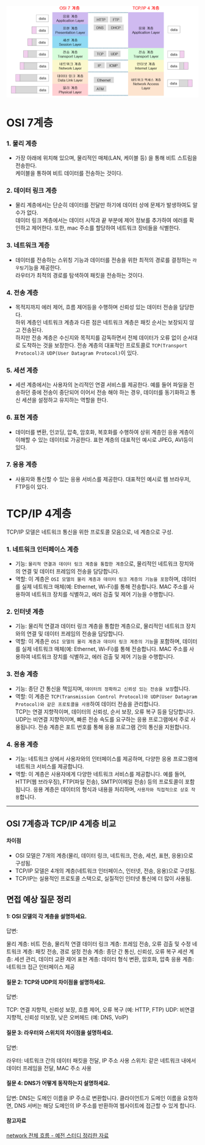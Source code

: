 ![alt text](image-1.png)
---
# OSI 7계층 

### 1. 물리 계층
- 가장 아래에 위치해 있으며, 물리적인 매체(LAN, 케이블 등) 을 통해 비트 스트림을 전송한다. <br>
케이블을 통하여 비트 데이터를 전송하는 것이다.

### 2. 데이터 링크 계층
- 물리 계층에서는 단순히 데이터를 전달만 하기에 데이터 상에 문제가 발생하여도 알 수가 없다.<br>
데이터 링크 계층에서는 데이터 시작과 끝 부분에 제어 정보를 추가하여 에러를 확인하고 제어한다. 또한, mac 주소를 할당하여 네트워크 장비들을 식별한다.

### 3. 네트워크 계층
- 데이터를 전송하는 스위칭 기능과 데이터를 전송을 위한 최적의 경로를 결정하는 `라우팅`기능을 제공한다. <br> 라우터가 최적의 경로를 탐색하여 패킷을 전송하는 것이다.

### 4. 전송 계층
- 목적지까지 에러 제어, 흐름 제어등을 수행하며 신뢰성 있는 데이터 전송을 담당한다. <br>
하위 계층인 네트워크 계층과 다른 점은 네트워크 계층은 패킷 순서는 보장되지 않고 전송된다. <br>
하지만 전송 계층은 수신지와 목적지를 감독하면서 전체 데이터가 오류 없이 순서대로 도착하는 것을 보장한다. 전송 계층의 대표적인 프로토콜로 `TCP(Transport Protocol)과 UDP(User Datagram Protocol)`이 있다.


### 5. 세션 계층
- 세션 계층에서는 사용자의 논리적인 연결 서비스를 제공한다. 예를 들어 파일을 전송하던 중에 전송이 중단되어 이어서 전송 해야 하는 경우, 데이터를 동기화하고 통신 세션을 설정하고 유지하는 역할을 한다.

### 6. 표현 계층
- 데이터를 변환, 인코딩, 압축, 암호화, 복호화를 수행하여 상위 계층인 응용 계층이 이해할 수 있는 데이터로 가공한다. 표현 계층의 대표적인 예시로 JPEG, AVI등이 있다.

### 7. 응용 계층
- 사용자와 통신할 수 있는 응용 서비스를 제공한다. 대표적인 예시로 웹 브라우저, FTP등이 있다.


# TCP/IP 4계층

TCP/IP 모델은 네트워크 통신을 위한 프로토콜 모음으로, 네 계층으로 구성.

### 1. 네트워크 인터페이스 계층
- 기능: `물리적 연결과 데이터 링크 계층을 통합한 계층`으로, 물리적인 네트워크 장치와의 연결 및 데이터 프레임의 전송을 담당합니다.
- 역할: 이 계층은 `OSI 모델의 물리 계층과 데이터 링크 계층의 기능을 포함`하며, 데이터를 실제 네트워크 매체(예: Ethernet, Wi-Fi)를 통해 전송합니다. MAC 주소를 사용하여 네트워크 장치를 식별하고, 에러 검출 및 제어 기능을 수행합니다.

### 2. 인터넷 계층
- 기능: 물리적 연결과 데이터 링크 계층을 통합한 계층으로, 물리적인 네트워크 장치와의 연결 및 데이터 프레임의 전송을 담당합니다.
- 역할: 이 계층은 `OSI 모델의 물리 계층과 데이터 링크 계층의 기능`을 포함하며, 데이터를 실제 네트워크 매체(예: Ethernet, Wi-Fi)를 통해 전송합니다. MAC 주소를 사용하여 네트워크 장치를 식별하고, 에러 검출 및 제어 기능을 수행합니다.

### 3. 전송 계층
- 기능: 종단 간 통신을 책임지며, `데이터의 정확하고 신뢰성 있는 전송을 보장`합니다.
- 역할: 이 계층은 `TCP(Transmission Control Protocol)와 UDP(User Datagram Protocol)와 같은 프로토콜을 사용`하여 데이터 전송을 관리합니다. <br>TCP는 연결 지향적이며, 데이터의 신뢰성, 순서 보장, 오류 복구 등을 담당합니다. UDP는 비연결 지향적이며, 빠른 전송 속도를 요구하는 응용 프로그램에서 주로 사용됩니다. 전송 계층은 포트 번호를 통해 응용 프로그램 간의 통신을 지원합니다.

### 4. 응용 계층
- 기능: 네트워크 상에서 사용자와의 인터페이스를 제공하며, 다양한 응용 프로그램에 네트워크 서비스를 제공합니다.
- 역할: 이 계층은 사용자에게 다양한 네트워크 서비스를 제공합니다. 예를 들어, HTTP(웹 브라우징), FTP(파일 전송), SMTP(이메일 전송) 등의 프로토콜이 포함됩니다. 응용 계층은 데이터의 형식과 내용을 처리하며, `사용자와 직접적으로 상호 작용`합니다.

--- 
## OSI 7계층과 TCP/IP 4계층 비교
#### 차이점
- OSI 모델은 7개의 계층(물리, 데이터 링크, 네트워크, 전송, 세션, 표현, 응용)으로 구성됨.
- TCP/IP 모델은 4개의 계층(네트워크 인터페이스, 인터넷, 전송, 응용)으로 구성됨.
- TCP/IP는 실용적인 프로토콜 스택으로, 실질적인 인터넷 통신에 더 많이 사용됨.

## 면접 예상 질문 정리
#### 1: OSI 모델의 각 계층을 설명하세요.

답변:

물리 계층: 비트 전송, 물리적 연결
데이터 링크 계층: 프레임 전송, 오류 검출 및 수정
네트워크 계층: 패킷 전송, 경로 설정
전송 계층: 종단 간 통신, 신뢰성, 오류 복구
세션 계층: 세션 관리, 데이터 교환 제어
표현 계층: 데이터 형식 변환, 암호화, 압축
응용 계층: 네트워크 접근 인터페이스 제공

#### 질문 2: TCP와 UDP의 차이점을 설명하세요.
답변:

TCP: 연결 지향적, 신뢰성 보장, 흐름 제어, 오류 복구 (예: HTTP, FTP)
UDP: 비연결 지향적, 신뢰성 미보장, 낮은 오버헤드 (예: DNS, VoIP)

#### 질문 3: 라우터와 스위치의 차이점을 설명하세요.
답변:

라우터: 네트워크 간의 데이터 패킷을 전달, IP 주소 사용
스위치: 같은 네트워크 내에서 데이터 프레임을 전달, MAC 주소 사용

#### 질문 4: DNS가 어떻게 동작하는지 설명하세요.
답변:
DNS는 도메인 이름을 IP 주소로 변환합니다. 클라이언트가 도메인 이름을 요청하면, DNS 서버는 해당 도메인의 IP 주소를 반환하여 웹사이트에 접근할 수 있게 합니다.


#### 참고자료
[network 전체 흐름 - 예전 스터디 정리한 자료](https://right-airbus-41b.notion.site/GDSC-b9245289e5444d8293f4c73638daa5dd?pvs=4)